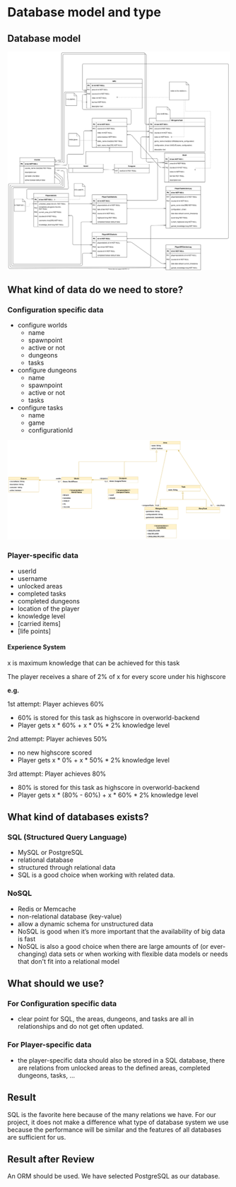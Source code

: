 # Database model and type

## Database model

![](database-model/database-model.svg)

## What kind of data do we need to store?

### Configuration specific data

- configure worlds
  - name
  - spawnpoint
  - active or not
  - dungeons
  - tasks
- configure dungeons
  - name
  - spawnpoint
  - active or not
  - tasks
- configure tasks
  - name
  - game
  - configurationId

![Overworld Class Diagram](class-diagram/overworld-class-diagram.png)

### Player-specific data

- userId
- username
- unlocked areas
- completed tasks
- completed dungeons
- location of the player
- knowledge level
- [carried items]
- [life points]

#### Experience System

x is maximum knowledge that can be achieved for this task

The player receives a share of 2% of x for every score under his highscore

**e.g.**

1st attempt: Player achieves 60%
  - 60% is stored for this task as highscore in overworld-backend
  - Player gets x * 60% + x * 0% * 2% knowledge level

2nd attempt: Player achieves 50%
  - no new highscore scored
  - Player gets x * 0% + x * 50% * 2% knowledge level

3rd attempt: Player achieves 80%
  - 80% is stored for this task as highscore in overworld-backend
  - Player gets x * (80% - 60%) + x * 60% * 2% knowledge level

## What kind of databases exists?

### SQL (Structured Query Language)

- MySQL or PostgreSQL
- relational database
- structured through relational data
- SQL is a good choice when working with related data.

### NoSQL

- Redis or Memcache
- non-relational database (key-value)
- allow a dynamic schema for unstructured data
- NoSQL is good when it’s more important that the availability of big data is fast
- NoSQL is also a good choice when there are large amounts of (or ever-changing) data sets or when working with flexible data models or needs that don't fit into a relational model

## What should we use?

### For Configuration specific data

- clear point for SQL, the areas, dungeons, and tasks are all in relationships and do not get often updated.

### For Player-specific data

- the player-specific data should also be stored in a SQL database, there are relations from unlocked areas to the defined areas, completed dungeons, tasks, ...

## Result

SQL is the favorite here because of the many relations we have. For our project, it does not make a difference what type of database system we use because the performance will be similar and the features of all databases are sufficient for us.

## Result after Review

An ORM should be used. We have selected PostgreSQL as our database.
